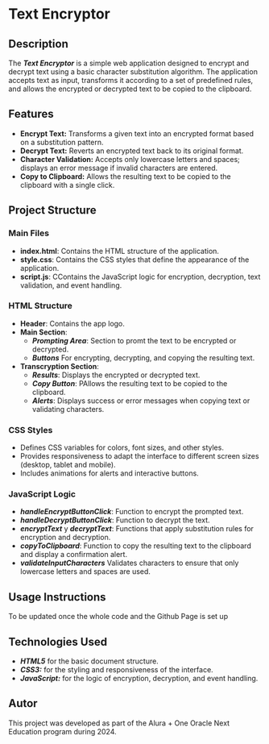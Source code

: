 # Text Encryptor

## Description

The ***Text Encryptor*** is a simple web application designed to encrypt and decrypt text using a basic character substitution algorithm. The application accepts text as input, transforms it according to a set of predefined rules, and allows the encrypted or decrypted text to be copied to the clipboard.

## Features

- **Encrypt Text:** Transforms a given text into an encrypted format based on a substitution pattern.
- **Decrypt Text:** Reverts an encrypted text back to its original format.
- **Character Validation:** Accepts only lowercase letters and spaces; displays an error message if invalid characters are entered.
- **Copy to Clipboard:** Allows the resulting text to be copied to the clipboard with a single click.
  
## Project Structure

### Main Files

- **index.html**: Contains the HTML structure of the application.
- **style.css**: Contains the CSS styles that define the appearance of the application.
- **script.js**: CContains the JavaScript logic for encryption, decryption, text validation, and event handling.
  
### HTML Structure

- **Header**: Contains the app logo.
- **Main Section**:
  - ***Prompting Area***: Section to promt the text to be encrypted or decrypted.
  - ***Buttons*** For encrypting, decrypting, and copying the resulting text.
- **Transcryption Section**:
  - ***Results***: Displays the encrypted or decrypted text.
  - ***Copy Button***: PAllows the resulting text to be copied to the clipboard.
  - ***Alerts***: Displays success or error messages when copying text or validating characters.

### CSS Styles

- Defines CSS variables for colors, font sizes, and other styles.
- Provides responsiveness to adapt the interface to different screen sizes (desktop, tablet and mobile).
- Includes animations for alerts and interactive buttons.

### JavaScript Logic

- ***handleEncryptButtonClick***: Function to encrypt the prompted text.
- ***handleDecryptButtonClick***: Function to decrypt the text.
- ***encryptText*** y ***decryptText***: Functions that apply substitution rules for encryption and decryption.
- ***copyToClipboard***: Function to copy the resulting text to the clipboard and display a confirmation alert.
- ***validateInputCharacters*** Validates characters to ensure that only lowercase letters and spaces are used.
  
## Usage Instructions

To be updated once the whole code and the Github Page is set up

## Technologies Used

- ***HTML5*** for the basic document structure.
- ***CSS3:*** for the styling and responsiveness of the interface.
- ***JavaScript:*** for the logic of encryption, decryption, and event handling.

## Autor

This project was developed as part of the Alura + One Oracle Next Education program during 2024.
